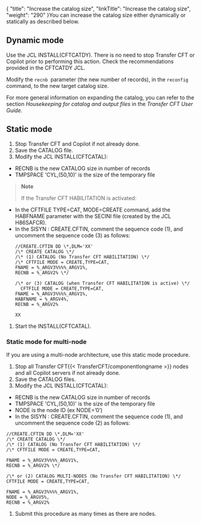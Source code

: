 {
    "title": "Increase the catalog size",
    "linkTitle": "Increase the catalog size",
    "weight": "290"
}You can increase the catalog size either dynamically or statically as described below.

## Dynamic mode

Use the JCL INSTALL(CFTCATDY). There is no need to stop Transfer CFT or Copilot prior to performing this action. Check the recommendations provided in the CFTCATDY JCL.

Modify the `recnb `parameter (the new number of records), in the `reconfig `command, to the new target catalog size.

For more general information on expanding the catalog, you can refer to the section *Housekeeping for catalog and output files* in the *Transfer CFT User Guide.*

## Static mode

1. Stop Transfer CFT and Copilot if not already done.
1. Save the CATALOG file.
1. Modify the JCL INSTALL(CFTCATAL):

- RECNB is the new CATALOG size in number of records
- TMPSPACE 'CYL,(50,10)' is the size of the temporary file

> **Note**
>
> If the Transfer CFT HABILITATION is activated:

- In the CFTFILE TYPE=CAT, MODE=CREATE command, add the HABFNAME parameter with the SECINI file (created by the JCL H86SAFCR).
- In the SISYN : CREATE.CFTIN, comment the sequence code (1), and uncomment the sequence code (3) as follows:  
    ```
    //CREATE.CFTIN DD \*,DLM='XX'
    /\* CREATE CATALOG \*/
    /\* (1) CATALOG (No Transfer CFT HABILITATION) \*/
    /\* CFTFILE MODE = CREATE,TYPE=CAT,
    FNAME = %_ARGV3%%%%_ARGV1%,
    RECNB = %_ARGV2% \*/

    /\* or (3) CATALOG (when Transfer CFT HABILITATION is active) \*/
      CFTFILE MODE = CREATE,TYPE=CAT,
    FNAME = %_ARGV3%%%%_ARGV1%,
    HABFNAME = %_ARGV4%,
    RECNB = %_ARGV2%

    XX
    ```

1. Start the INSTALL(CFTCATAL).

### Static mode for multi-node

If you are using a multi-node architecture, use this static mode procedure.

1. Stop all Transfer CFT{{< TransferCFT/componentlongname >}} nodes and all Copilot servers if not already done.
1. Save the CATALOG files.
1. Modify the JCL INSTALL(CFTCATAL):

- RECNB is the new CATALOG size in number of records
- TMPSPACE 'CYL,(50,10)' is the size of the temporary file
- NODE is the node ID (ex NODE=’0’)
- In the SISYN : CREATE.CFTIN, comment the sequence code (1), and uncomment the sequence code (2) as follows:

```
//CREATE.CFTIN DD \*,DLM='XX'
/\* CREATE CATALOG \*/
/\* (1) CATALOG (No Transfer CFT HABILITATION) \*/
/\* CFTFILE MODE = CREATE,TYPE=CAT,

FNAME = %_ARGV3%%%%_ARGV1%,
RECNB = %_ARGV2% \*/

/\* or (2) CATALOG MULTI-NODES (No Transfer CFT HABILITATION) \*/
CFTFILE MODE = CREATE,TYPE=CAT,

FNAME = %_ARGV3%%%%_ARGV1%,
NODE = %_ARGV5%,
RECNB = %_ARGV2%

```

1. Submit this procedure as many times as there are nodes.
